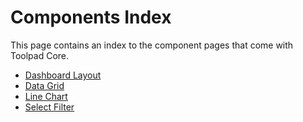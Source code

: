 # Components Index

<p class="description">This page contains an index to the component pages that come with Toolpad Core.</p>

- [Dashboard Layout](/toolpad/core/components/dashboard-layout/)
- [Data Grid](/toolpad/core/components/data-grid/)
- [Line Chart](/toolpad/core/components/line-chart/)
- [Select Filter](/toolpad/core/components/select-filter/)
